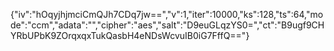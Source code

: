 {"iv":"hOqyjhjmciCmQJh7CDq7jw==","v":1,"iter":10000,"ks":128,"ts":64,"mode":"ccm","adata":"","cipher":"aes","salt":"D9euGLqzYS0=","ct":"B9ugf9CHYRbUPbK9ZOrqxqxTukQasbH4eNDsWcvuIB0iG7FffQ=="}
